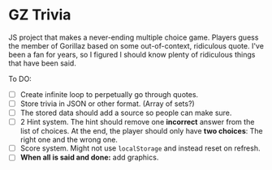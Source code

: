 # GZ Trivia
JS project that makes a never-ending multiple choice game. Players guess the member of Gorillaz based on some out-of-context, ridiculous quote. I've been a fan for years, so I figured I should know plenty of ridiculous things that have been said.

To DO:
- [ ] Create infinite loop to perpetually go through quotes.
- [ ] Store trivia in JSON or other format. (Array of sets?)
- [ ] The stored data should add a source so people can make sure.
- [ ] 2 Hint system. The hint should remove one **incorrect** answer from the list of choices. At the end, the player should only have **two choices**: The right one and the wrong one.
- [ ] Score system. Might not use `localStorage` and instead reset on refresh.
- [ ] **When all is said and done:** add graphics.
